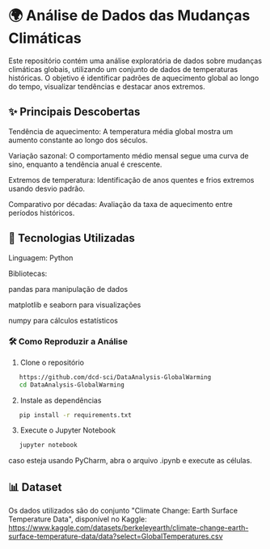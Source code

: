 # 🌍 Análise de Dados das Mudanças Climáticas

Este repositório contém uma análise exploratória de dados sobre mudanças climáticas globais, utilizando um conjunto de dados de temperaturas históricas. O objetivo é identificar padrões de aquecimento global ao longo do tempo, visualizar tendências e destacar anos extremos.

## ✨ Principais Descobertas

Tendência de aquecimento: A temperatura média global mostra um aumento constante ao longo dos séculos.

Variação sazonal: O comportamento médio mensal segue uma curva de sino, enquanto a tendência anual é crescente.

Extremos de temperatura: Identificação de anos quentes e frios extremos usando desvio padrão.

Comparativo por décadas: Avaliação da taxa de aquecimento entre períodos históricos.

## 🔧 Tecnologias Utilizadas

Linguagem: Python

Bibliotecas:

pandas para manipulação de dados

matplotlib e seaborn para visualizações

numpy para cálculos estatísticos

### 🛠 Como Reproduzir a Análise

1. Clone o repositório
```bash
   https://github.com/dcd-sci/DataAnalysis-GlobalWarming
   cd DataAnalysis-GlobalWarming
```

2. Instale as dependências
```bash
   pip install -r requirements.txt
```

3. Execute o Jupyter Notebook
```bash
   jupyter notebook
```
caso esteja usando PyCharm, abra o arquivo .ipynb e execute as células.

## 📊 Dataset

Os dados utilizados são do conjunto "Climate Change: Earth Surface Temperature Data",
disponível no Kaggle: https://www.kaggle.com/datasets/berkeleyearth/climate-change-earth-surface-temperature-data/data?select=GlobalTemperatures.csv